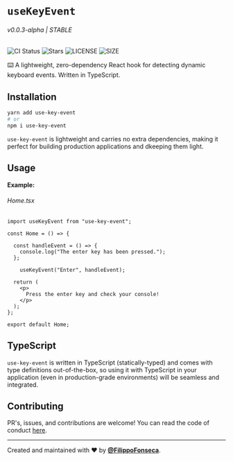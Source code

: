 # `useKeyEvent`

###### v0.0.3-alpha | STABLE

![CI Status](https://github.com/webmail/use-last-fm/workflows/CI/badge.svg)
![Stars](https://img.shields.io/github/stars/filippo-fonseca/use-key-event)
![LICENSE](https://img.shields.io/github/license/filippo-fonseca/use-key-event)
![SIZE](https://img.shields.io/bundlephobia/minzip/use-key-event)

⌨️ A lightweight, zero-dependency React hook for detecting dynamic keyboard events. Written in TypeScript. 

## Installation

```bash
yarn add use-key-event
# or
npm i use-key-event
```

`use-key-event` is lightweight and carries no extra dependencies, making it perfect for building production applications and dkeeping them light.

## Usage

**Example:**

###### Home.tsx
```tsx
import useKeyEvent from "use-key-event";

const Home = () => {

  const handleEvent = () => {
    console.log("The enter key has been pressed.");
  };
  
    useKeyEvent("Enter", handleEvent);

  return (
    <p>
      Press the enter key and check your console!
    </p>
  );
};

export default Home;
```

## TypeScript

`use-key-event` is written in TypeScript (statically-typed) and comes with type definitions out-of-the-box, so using it with TypeScript in your application (even in production-grade environments) will be seamless and integrated.

## Contributing

PR's, issues, and contributions are welcome! You can read the code of conduct [here](https://github.com/filippo-fonseca/use-key-event/blob/main/CODE_OF_CONDUCT.md).

<hr /> 

Created and maintained with ❤️ by [**@FilippoFonseca**](https://www.twitter.com/FilippoFonseca).

